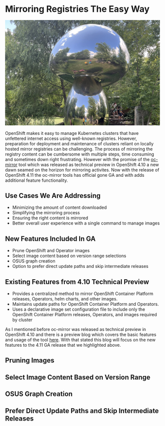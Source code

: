 # **Mirroring Registries The Easy Way**

<img src="mirror.jpg" style="width: 1000px;" border=0/>

OpenShift makes it easy to manage Kubernetes clusters that have unfettered internet access using well-known registries. However, preparation for deployment and maintenance of clusters reliant on locally hosted mirror registries can be challenging. The process of mirroring the registry content can be cumbersome with multiple steps, time consuming and sometimes down right frustrating.  However with the promise of the [oc-mirror](https://cloud.redhat.com/blog/how-oc-mirror-will-help-you-reduce-container-management-complexity) tool which was released as technical preview in OpenShift 4.10 a new dawn seamed on the horizon for mirroring activites. Now with the release of OpenShift 4.11 the oc-mirror tools has official gone GA and with adds additional feature functionality. 

## Use Cases We Are Addressing

* Minimizing the amount of content downloaded
* Simplifying the mirroring process
* Ensuring the right content is mirrored
* Better overall user experience with a single command to manage images

## New Features Included In GA

* Prune OpenShift and Operator images
* Select image content based on version range selections
* OSUS graph creation
* Option to prefer direct update paths and skip intermediate releases

## Existing Features from 4.10 Technical Preview

 * Provides a centralized method to mirror OpenShift Container Platform releases, Operators, helm charts, and other images.
 * Maintains update paths for OpenShift Container Platform and Operators.
 * Uses a declarative image set configuration file to include only the OpenShift Container Platform releases, Operators, and images required by cluster

As I mentioned before oc-mirror was released as technical preview in OpenShift 4.10 and there is a preview blog which covers the basic features and usage of the tool [here](https://cloud.redhat.com/blog/how-oc-mirror-will-help-you-reduce-container-management-complexity).  With that stated this blog will focus on the new features to the 4.11 GA release that we highlighted above.

## Pruning Images

## Select Image Content Based on Version Range

## OSUS Graph Creation

## Prefer Direct Update Paths and Skip Intermediate Releases
